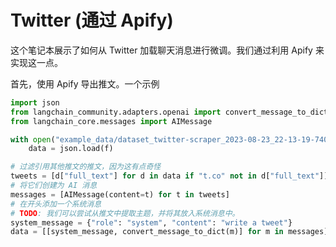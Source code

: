# Twitter (通过 Apify)

这个笔记本展示了如何从 Twitter 加载聊天消息进行微调。我们通过利用 Apify 来实现这一点。

首先，使用 Apify 导出推文。一个示例

```python
import json
from langchain_community.adapters.openai import convert_message_to_dict
from langchain_core.messages import AIMessage
```

```python
with open("example_data/dataset_twitter-scraper_2023-08-23_22-13-19-740.json") as f:
    data = json.load(f)
```

```python
# 过滤引用其他推文的推文，因为这有点奇怪
tweets = [d["full_text"] for d in data if "t.co" not in d["full_text"]]
# 将它们创建为 AI 消息
messages = [AIMessage(content=t) for t in tweets]
# 在开头添加一个系统消息
# TODO: 我们可以尝试从推文中提取主题，并将其放入系统消息中。
system_message = {"role": "system", "content": "write a tweet"}
data = [[system_message, convert_message_to_dict(m)] for m in messages]
```